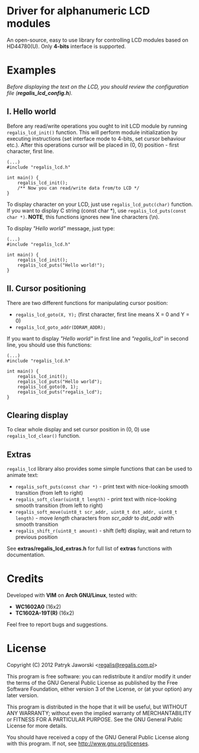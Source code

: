 # Driver for alphanumeric LCD modules

An open-source, easy to use library for controlling LCD modules
based on HD44780(U). Only **4-bits** interface is supported. 

# Examples

*Before displaying the text on the LCD, you should review the
configuration file (**regalis_lcd_config.h**).*

## I. Hello world

Before any read/write operations you ought to init LCD module
by running `regalis_lcd_init()` function. This will perform
module initialization by executing instructions (set interface
mode to 4-bits, set cursor behaviour etc.). After this operations
cursor will be placed in (0, 0) position - first character, first line.

	(...)
	#include "regalis_lcd.h"
	
	int main() {
		regalis_lcd_init();
		/** Now you can read/write data from/to LCD */
	}

To display character on your LCD, just use `regalis_lcd_putc(char)`
function. If you want to display C string (const char \*), use
`regalis_lcd_puts(const char *)`. **NOTE**, this functions ignores
new line characters (\n).

To display *"Hello world"* message, just type:

	(...)
	#include "regalis_lcd.h"

	int main() {
		regalis_lcd_init();
		regalis_lcd_puts("Hello world!");
	}

## II. Cursor positioning

There are two different functions for manipulating cursor position:

* `regalis_lcd_goto(X, Y);` (first character, first line means X = 0 and Y = 0)
* `regalis_lcd_goto_addr(DDRAM_ADDR);`

If you want to display *"Hello world"* in first line and *"regalis\_lcd"* in
second line, you should use this functions:

	(...)
	#include "regalis_lcd.h"

	int main() {
		regalis_lcd_init();
		regalis_lcd_puts("Hello world");
		regalis_lcd_goto(0, 1);
		regalis_lcd_puts("regalis_lcd");
	}

## Clearing display

To clear whole display and set cursor position in (0, 0) use `regalis_lcd_clear()` function.

## Extras

`regalis_lcd` library also provides some simple functions that can be used to animate text:

* `regalis_soft_puts(const char *)` - print text with nice-looking smooth transition (from left to right)
* `regalis_soft_clear(uint8_t length)` - print text with nice-looking smooth transition (from left to right)
* `regalis_soft_move(uint8_t scr_addr, uint8_t dst_addr, uint8_t length)` - move *length* characters from *scr_addr* to *dst_addr* with smooth transition
* `regalis_shift_r(uint8_t amount)` - shift (left) display, wait and return to previous position

See **extras/regalis_lcd_extras.h** for full list of **extras** functions with documentation.

# Credits

Developed with **VIM** on **Arch GNU/Linux**, tested with:

* **WC1602A0** (16x2)
* **TC1602A-19T(R)** (16x2)

Feel free to report bugs and suggestions.

License
=======

Copyright (C) 2012 Patryk Jaworski \<regalis@regalis.com.pl\>

This program is free software: you can redistribute it and/or modify
it under the terms of the GNU General Public License as published by
the Free Software Foundation, either version 3 of the License, or
(at your option) any later version.

This program is distributed in the hope that it will be useful,
but WITHOUT ANY WARRANTY; without even the implied warranty of
MERCHANTABILITY or FITNESS FOR A PARTICULAR PURPOSE.  See the
GNU General Public License for more details.

You should have received a copy of the GNU General Public License
along with this program.  If not, see http://www.gnu.org/licenses.
